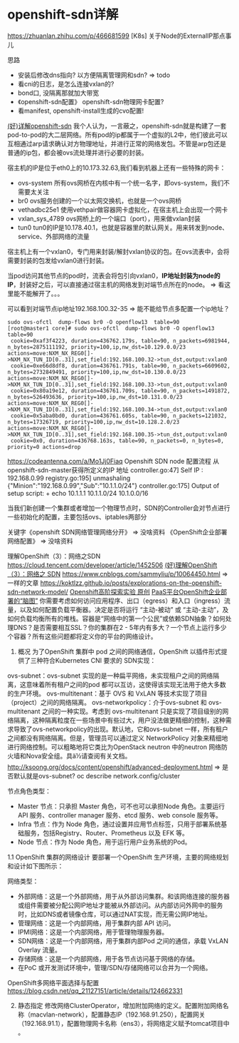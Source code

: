 # openshift-sdn详解

https://zhuanlan.zhihu.com/p/466681599
[K8s] 关于Node的ExternalIP那点事儿

思路
* 安装后修改dns指向? 以方便隔离管理网和sdn? => todo
* 看cni的日志，是怎么连接vxlan的?
* bond口, 没隔离那就加大带宽
* 《openshift-sdn配置》 openshift-sdn物理网卡配置? 
* 看manifest, openshift-install生成的cvo配置!

[(好)详解openshift-sdn](https://segmentfault.com/a/1190000039689620)
我个人认为，一言蔽之，openshift-sdn就是构建了一套pod-to-pod的大二层网络。所有pod的ip都属于一个虚拟的L2中，他们彼此可以互相通过arp请求确认对方物理地址，并进行正常的网络发包。不管是arp包还是普通的ip包，都会被ovs流处理并进行必要的封装。

宿主机的IP是位于eth0上的10.173.32.63,我们看到机器上还有一些特殊的网卡：

* ovs-system 所有ovs网桥在内核中有一个统一名字，即ovs-system，我们不需要太关注
* br0 ovs服务创建的一个以太网交换机，也就是一个ovs网桥
* vethadbc25e1 使用vethpair做容器网卡虚拟化，在宿主机上会出现一个网卡
* vxlan_sys_4789 ovs网桥上的一个端口（port），用来做vxlan封装
* tun0 tun0的IP是10.178.40.1，也就是容器里的默认网关。用来转发到node、service、外部网络的流量

宿主机上有一个vxlan0，专门用来封装/解封vxlan协议的包。在ovs流表中，会将需要封装的包发给vxlan0进行封装。

当pod访问其他节点的pod时，流表会将包引向vxlan0，**IP地址封装为node的IP**，封装好之后，可以直接通过宿主机的网络发到对端节点所在的node。
=> 看这里能不能解开了。。。

可以看到对端节点ip地址192.168.100.32-35 => 能不能给节点多配置一个ip地址？
```
sudo ovs-ofctl  dump-flows br0 -O openflow13  table=90
[root@master1 core]# sudo ovs-ofctl  dump-flows br0 -O openflow13  table=90
 cookie=0xaf3f4223, duration=436762.179s, table=90, n_packets=6981944, n_bytes=2875111192, priority=100,ip,nw_dst=10.129.0.0/23 actions=move:NXM_NX_REG0[]->NXM_NX_TUN_ID[0..31],set_field:192.168.100.32->tun_dst,output:vxlan0
 cookie=0xe66d8df8, duration=436761.791s, table=90, n_packets=6609602, n_bytes=2732849491, priority=100,ip,nw_dst=10.130.0.0/23 actions=move:NXM_NX_REG0[]->NXM_NX_TUN_ID[0..31],set_field:192.168.100.33->tun_dst,output:vxlan0
 cookie=0x80a19e12, duration=436761.709s, table=90, n_packets=1491872, n_bytes=526493636, priority=100,ip,nw_dst=10.131.0.0/23 actions=move:NXM_NX_REG0[]->NXM_NX_TUN_ID[0..31],set_field:192.168.100.34->tun_dst,output:vxlan0
 cookie=0x5aba0bd0, duration=436761.605s, table=90, n_packets=121032, n_bytes=17326719, priority=100,ip,nw_dst=10.128.2.0/23 actions=move:NXM_NX_REG0[]->NXM_NX_TUN_ID[0..31],set_field:192.168.100.35->tun_dst,output:vxlan0
 cookie=0x0, duration=436768.163s, table=90, n_packets=0, n_bytes=0, priority=0 actions=drop
```

https://codeantenna.com/a/Mo1Jj0Fiaq
Openshift SDN node 配置流程
从openshift-sdn-master获得所定义的IP 地址
controller.go:47] Self IP : 192.168.0.99
registry.go:195] unmashaling {"Minion":"192.168.0.99","Sub":"10.1.1.0/24"}
controller.go:175] Output of setup script: + echo 10.1.1.1 10.1.1.0/24 10.1.0.0/16

当我们新创建一个集群或者增加一个物理节点时，SDN的Controller会对节点进行一些初始化的配置，主要包括ovs、iptables两部分


关键字《openshift SDN网络管理网络分开》 => 没啥资料
《OpenShift企业部署 网络配置》 => 没啥资料


理解OpenShift（3）：网络之SDN
https://cloud.tencent.com/developer/article/1452506
[(好)理解OpenShift（3）：网络之 SDN](https://blog.csdn.net/weixin_30363509/article/details/97822588)
https://www.cnblogs.com/sammyliu/p/10064450.html => 一样的文章
https://koktlzz.github.io/posts/explorations-on-the-openshift-sdn-network-model/
[Openshift高阶探索实验 原创](https://blog.51cto.com/u_15127570/2714635)
[PaaS平台OpenShift企业部署的“脑图”](https://gist.github.com/baymaxium/d4bff9ffd309092f71dec8175765ac38)
你需要考虑如何访问应用程序、出口（egress）和入口（ingress）流量，以及如何配置负载平衡器。决定是否将运行 “主动-被动” 或 “主动-主动”，及如何负载均衡所有的堆栈。容器是“网络中的第一个公民”或依赖SDN抽象？如何处理DNS？是否需要相互SSL？你的集群在2 - 5年内有多大？一个节点上运行多少个容器？所有这些问题都将定义你的平台的网络设计。


1. 概况
为了OpenShift 集群中 pod 之间的网络通信，OpenShift 以插件形式提供了三种符合Kubernetes CNI 要求的 SDN实现：

ovs-subnet：ovs-subnet 实现的是一种扁平网络，未实现租户之间的网络隔离，这意味着所有租户之间的pod 都可以互访，这使得该实现无法用于绝大多数的生产环境。
ovs-multitenant：基于 OVS 和 VxLAN 等技术实现了项目（project）之间的网络隔离。
ovs-networkpolicy：介于ovs-subnet 和 ovs-multitenant 之间的一种实现。考虑到 ovs-multitenant  只是实现了项目级别的网络隔离，这种隔离粒度在一些场景中有些过大，用户没法做更精细的控制，这种需求导致了ovs-networkpolicy的出现。默认地，它和ovs-subnet 一样，所有租户之间都没有网络隔离。但是，管理员可以通过定义 NetworkPolicy 对象来精细地进行网络控制。可以粗略地将它类比为OpenStack neutron 中的neutron 网络防火墙和Nova安全组。具ä½请查阅有关文档。
http://ksoong.org/docs/content/openshift/advanced-deployment.html
=> 是否默认就是ovs-subnet?
oc describe network.config/cluster

节点角色类型：

* Master 节点：只承担 Master 角色，可不也可以承担Node 角色。主要运行 API 服务、controller manager 服务、etcd 服务、web console 服务等。
* Infra 节点：作为 Node 角色，通过设置并应用节点标签，只用于部署系统基础服务，包括Registry、Router、Prometheus 以及 EFK 等。
* Node 节点：作为 Node 角色，用于运行用户业务系统的Pod。

1.1 OpenShift 集群的网络设计
要部署一个OpenShift 生产环境，主要的网络规划和设计如下图所示：

网络类型：

* 外部网络：这是一个外部网络，用于从外部访问集群。和该网络连接的服务器或组件需要被分配公网IP地址才能被从外部访问。从内部访问外网中的服务时，比如DNS或者镜像仓库，可以通过NAT实现，而无需公网IP地址。
* 管理网络：这是一个内部网络，用于集群内部 API 访问。
* IPMI网络：这是一个内部网络，用于管理物理服务器。
* SDN网络：这是一个内部网络，用于集群内部Pod 之间的通信，承载 VxLAN Overlay 流量。
* 存储网络：这是一个内部网络，用于各节点访问基于网络的存储。
* 在PoC 或开发测试环境中，管理/SDN/存储网络可以合并为一个网络。

OpenShift多网络平面选择与配置
https://blog.csdn.net/qq_21127151/article/details/124662331

2. 静态指定
修改网络ClusterOperator，增加附加网络的定义。配置附加网络名称（macvlan-network），配置静态IP（192.168.91.250），配置网关（192.168.91.1），配置物理网卡名称（ens3），将网络定义赋予tomcat项目中 。
